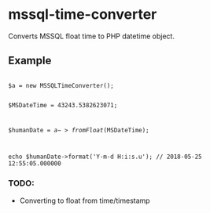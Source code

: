 # mssql-time-converter
Converts MSSQL float time to PHP datetime object.

## Example
<code>
$a = new MSSQLTimeConverter();

$MSDateTime = 43243.5382623071;

$humanDate = $a->fromFloat($MSDateTime);

echo $humanDate->format('Y-m-d H:i:s.u'); // 2018-05-25 12:55:05.000000
</code> 

### TODO:
* Converting to float from time/timestamp